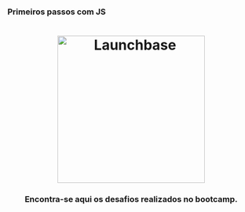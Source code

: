 ### Primeiros passos com JS
<h1 align="center">
    <img alt="Launchbase" src="https://storage.googleapis.com/golden-wind/bootcamp-launchbase/logo.png" width="300px" />
</h1>

<h3 align="center">
  Encontra-se aqui os desafios realizados no bootcamp.
</h3>
